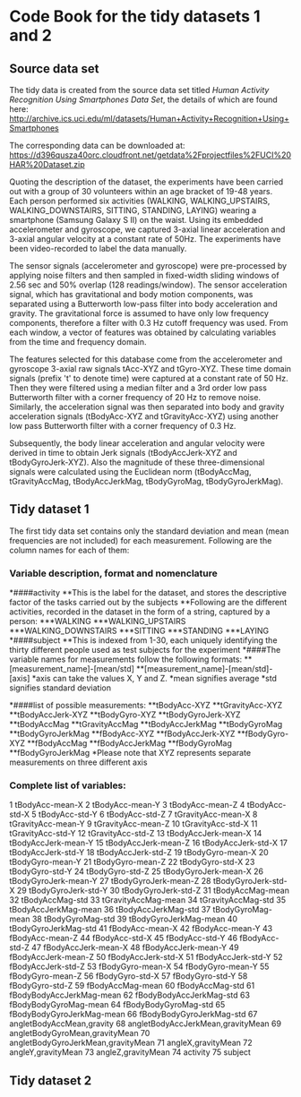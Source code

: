# Code Book for the tidy datasets 1 and 2

## Source data set

The tidy data is created from the source data set titled *Human Activity Recognition Using Smartphones Data Set*, the details of which are found here: http://archive.ics.uci.edu/ml/datasets/Human+Activity+Recognition+Using+Smartphones 

The corresponding data can be downloaded at: https://d396qusza40orc.cloudfront.net/getdata%2Fprojectfiles%2FUCI%20HAR%20Dataset.zip

Quoting the description of the dataset, the experiments have been carried out with a group of 30 volunteers within an age bracket of 19-48 years. Each person performed six activities (WALKING, WALKING_UPSTAIRS, WALKING_DOWNSTAIRS, SITTING, STANDING, LAYING) wearing a smartphone (Samsung Galaxy S II) on the waist. Using its embedded accelerometer and gyroscope, we captured 3-axial linear acceleration and 3-axial angular velocity at a constant rate of 50Hz. The experiments have been video-recorded to label the data manually. 

The sensor signals (accelerometer and gyroscope) were pre-processed by applying noise filters and then sampled in fixed-width sliding windows of 2.56 sec and 50% overlap (128 readings/window). The sensor acceleration signal, which has gravitational and body motion components, was separated using a Butterworth low-pass filter into body acceleration and gravity. The gravitational force is assumed to have only low frequency components, therefore a filter with 0.3 Hz cutoff frequency was used. From each window, a vector of features was obtained by calculating variables from the time and frequency domain. 

The features selected for this database come from the accelerometer and gyroscope 3-axial raw signals tAcc-XYZ and tGyro-XYZ. These time domain signals (prefix 't' to denote time) were captured at a constant rate of 50 Hz. Then they were filtered using a median filter and a 3rd order low pass Butterworth filter with a corner frequency of 20 Hz to remove noise. Similarly, the acceleration signal was then separated into body and gravity acceleration signals (tBodyAcc-XYZ and tGravityAcc-XYZ) using another low pass Butterworth filter with a corner frequency of 0.3 Hz. 

Subsequently, the body linear acceleration and angular velocity were derived in time to obtain Jerk signals (tBodyAccJerk-XYZ and tBodyGyroJerk-XYZ). Also the magnitude of these three-dimensional signals were calculated using the Euclidean norm (tBodyAccMag, tGravityAccMag, tBodyAccJerkMag, tBodyGyroMag, tBodyGyroJerkMag). 

## Tidy dataset 1



The first tidy data set contains only the standard deviation and mean (mean frequencies are not included) for each measurement. Following are the column names for each of them:

### Variable description, format and nomenclature
*####activity
**This is the label for the dataset, and stores the descriptive factor of the tasks carried out by the subjects
**Following are the different activities, recorded in the dataset in the form of a string, captured by a person:
***WALKING
***WALKING_UPSTAIRS
***WALKING_DOWNSTAIRS
***SITTING
***STANDING
***LAYING 
*####subject
**This is indexed from 1-30, each uniquely identifying the thirty different people used as test subjects for the experiment
*####The variable names for measurements follow the following formats:
**[measurement_name]-[mean/std]
**[measurement_name]-[mean/std]-[axis]
*axis can take the values X, Y and Z.
*mean signifies average
*std signifies standard deviation

*####list of possible measurements:
**tBodyAcc-XYZ
**tGravityAcc-XYZ
**tBodyAccJerk-XYZ
**tBodyGyro-XYZ
**tBodyGyroJerk-XYZ
**tBodyAccMag
**tGravityAccMag
**tBodyAccJerkMag
**tBodyGyroMag
**tBodyGyroJerkMag
**fBodyAcc-XYZ
**fBodyAccJerk-XYZ
**fBodyGyro-XYZ
**fBodyAccMag
**fBodyAccJerkMag
**fBodyGyroMag
**fBodyGyroJerkMag
*Please note that XYZ represents separate measurements on three different axis



### Complete list of variables:
1	tBodyAcc-mean-X
2	tBodyAcc-mean-Y
3	tBodyAcc-mean-Z
4	tBodyAcc-std-X
5	tBodyAcc-std-Y
6	tBodyAcc-std-Z
7	tGravityAcc-mean-X
8	tGravityAcc-mean-Y
9	tGravityAcc-mean-Z
10	tGravityAcc-std-X
11	tGravityAcc-std-Y
12	tGravityAcc-std-Z
13	tBodyAccJerk-mean-X
14	tBodyAccJerk-mean-Y
15	tBodyAccJerk-mean-Z
16	tBodyAccJerk-std-X
17	tBodyAccJerk-std-Y
18	tBodyAccJerk-std-Z
19	tBodyGyro-mean-X
20	tBodyGyro-mean-Y
21	tBodyGyro-mean-Z
22	tBodyGyro-std-X
23	tBodyGyro-std-Y
24	tBodyGyro-std-Z
25	tBodyGyroJerk-mean-X
26	tBodyGyroJerk-mean-Y
27	tBodyGyroJerk-mean-Z
28	tBodyGyroJerk-std-X
29	tBodyGyroJerk-std-Y
30	tBodyGyroJerk-std-Z
31	tBodyAccMag-mean
32	tBodyAccMag-std
33	tGravityAccMag-mean
34	tGravityAccMag-std
35	tBodyAccJerkMag-mean
36	tBodyAccJerkMag-std
37	tBodyGyroMag-mean
38	tBodyGyroMag-std
39	tBodyGyroJerkMag-mean
40	tBodyGyroJerkMag-std
41	fBodyAcc-mean-X
42	fBodyAcc-mean-Y
43	fBodyAcc-mean-Z
44	fBodyAcc-std-X
45	fBodyAcc-std-Y
46	fBodyAcc-std-Z
47	fBodyAccJerk-mean-X
48	fBodyAccJerk-mean-Y
49	fBodyAccJerk-mean-Z
50	fBodyAccJerk-std-X
51	fBodyAccJerk-std-Y
52	fBodyAccJerk-std-Z
53	fBodyGyro-mean-X
54	fBodyGyro-mean-Y
55	fBodyGyro-mean-Z
56	fBodyGyro-std-X
57	fBodyGyro-std-Y
58	fBodyGyro-std-Z
59	fBodyAccMag-mean
60	fBodyAccMag-std
61	fBodyBodyAccJerkMag-mean
62	fBodyBodyAccJerkMag-std
63	fBodyBodyGyroMag-mean
64	fBodyBodyGyroMag-std
65	fBodyBodyGyroJerkMag-mean
66	fBodyBodyGyroJerkMag-std
67	angletBodyAccMean,gravity
68	angletBodyAccJerkMean,gravityMean
69	angletBodyGyroMean,gravityMean
70	angletBodyGyroJerkMean,gravityMean
71	angleX,gravityMean
72	angleY,gravityMean
73	angleZ,gravityMean
74	activity
75	subject


## Tidy dataset 2

